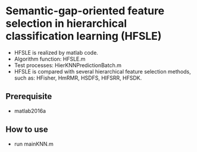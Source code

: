 #  Semantic-gap-oriented feature selection in hierarchical classification learning (HFSLE)
* HFSLE is realized by matlab code.
* Algorithm function: HFSLE.m 
* Test processes: HierKNNPredictionBatch.m
* HFSLE is compared with several hierarchical feature selection methods, such as: HFisher, HmRMR, HSDFS, HIFSRR, HFSDK.

## Prerequisite
* matlab2016a

## How to use
* run mainKNN.m
